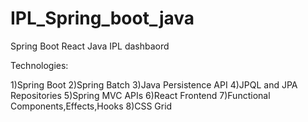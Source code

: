 # IPL_Spring_boot_java
 Spring Boot React Java IPL dashbaord




Technologies:

1)Spring Boot
2)Spring Batch
3)Java Persistence API
4)JPQL and JPA Repositories
5)Spring MVC APIs
6)React Frontend
7)Functional Components,Effects,Hooks
8)CSS Grid

